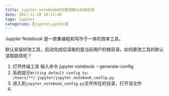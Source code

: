 ```yaml
---
title: jupyter notebook如何更改默认的根目录
date: 2017-11-28 18:17:40
tags: Jupyter
categories: [jupyter,python]
---
```


Jupyter Notebook 是一款集编程和写作于一体的效率工具。

默认安装好改工具，启动完成后读取的是当前用户的根目录。如何更改工具的默认读取路径呢？

1. 打开终端工具	输入命令 jupyter notebook --generate-config
2. 系统提示``Writing default config to: /Users/**/.jupyter/jupyter_notebook_config.py``
3. 进入到``jupyter_notebook_config.py``文件所在的目录，打开该文件
4. ​